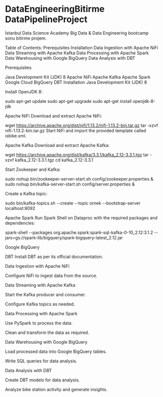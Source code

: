 # DataEngineeringBitirme DataPipelineProject
İstanbul Data Science Academy Big Data & Data Engineering bootcamp sonu bitirme projem.


Table of Contents:
Prerequisites
Installation
Data Ingestion with Apache NiFi
Data Streaming with Apache Kafka
Data Processing with Apache Spark
Data Warehousing with Google BigQuery
Data Analysis with DBT



Prerequisites

Java Development Kit (JDK) 8
Apache NiFi
Apache Kafka
Apache Spark
Google Cloud BigQuery
DBT
Installation
Java Development Kit (JDK) 8


Install OpenJDK 8:

sudo apt-get update
sudo apt-get upgrade
sudo apt-get install openjdk-8-jdk


Apache NiFi
Download and extract Apache NiFi:

wget https://archive.apache.org/dist/nifi/1.13.2/nifi-1.13.2-bin.tar.gz
tar -xzvf nifi-1.13.2-bin.tar.gz
Start NiFi and import the provided template called isbike.xml.


Apache Kafka
Download and extract Apache Kafka:

wget https://archive.apache.org/dist/kafka/3.3.1/kafka_2.12-3.3.1.tgz
tar -xzvf kafka_2.12-3.3.1.tgz
cd kafka_2.12-3.3.1


Start Zookeeper and Kafka:

sudo nohup bin/zookeeper-server-start.sh config/zookeeper.properties &
sudo nohup bin/kafka-server-start.sh config/server.properties &


Create a Kafka topic:

sudo bin/kafka-topics.sh --create --topic ornek --bootstrap-server localhost:9092


Apache Spark
Run Spark Shell on Dataproc with the required packages and dependencies:

spark-shell --packages org.apache.spark:spark-sql-kafka-0-10_2.12:3.1.2 --jars=gs://spark-lib/bigquery/spark-bigquery-latest_2.12.jar


Google BigQuery

DBT
Install DBT as per its official documentation.

Data Ingestion with Apache NiFi

Configure NiFi to ingest data from the source.

Data Streaming with Apache Kafka

Start the Kafka producer and consumer.

Configure Kafka topics as needed.

Data Processing with Apache Spark

Use PySpark to process the data.

Clean and transform the data as required.

Data Warehousing with Google BigQuery

Load processed data into Google BigQuery tables.

Write SQL queries for data analysis.

Data Analysis with DBT

Create DBT models for data analysis.

Analyze bike station activity and generate insights.







